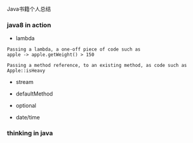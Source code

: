 Java书籍个人总结

### java8 in action

- lambda
```
Passing a lambda, a one-off piece of code such as 
apple -> apple.getWeight() > 150
```
```
Passing a method reference, to an existing method, as code such as 
Apple::isHeavy
```

- stream


- defaultMethod
- optional
- date/time

### thinking in java

